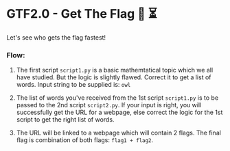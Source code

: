 # GTF2.0 - Get The Flag 🏁 ⏳

Let's see who gets the flag fastest!

### Flow:

1. The first script `script1.py` is a basic mathemtatical topic which we all have studied. But the logic is slightly flawed. Correct it to get a list of words. Input string to be supplied is: `owl`

2. The list of words you've received from the 1st script `script1.py` is to be passed to the 2nd script `script2.py`. If your input is right, you will successfully get the URL for a webpage, else correct the logic for the 1st script to get the right list of words.

3. The URL will be linked to a webpage which will contain 2 flags. The final flag is combination of both flags: `flag1 + flag2`.
